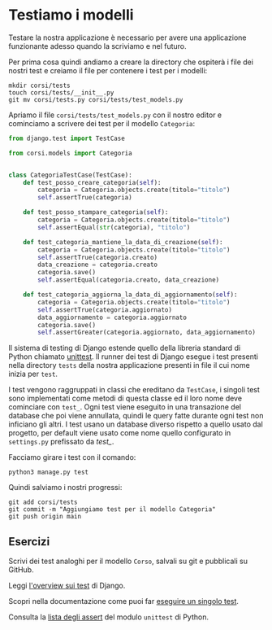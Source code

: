 # Testiamo i modelli

Testare la nostra applicazione è necessario per avere una applicazione funzionante adesso quando la
scriviamo e nel futuro.

Per prima cosa quindi andiamo a creare la directory che ospiterà i file dei nostri test e creiamo
il file per contenere i test per i modelli:

```shell
mkdir corsi/tests
touch corsi/tests/__init__.py
git mv corsi/tests.py corsi/tests/test_models.py
```

Apriamo il file `corsi/tests/test_models.py` con il nostro editor e cominciamo a scrivere dei test per il
modello `Categoria`:

```python
from django.test import TestCase

from corsi.models import Categoria


class CategoriaTestCase(TestCase):
    def test_posso_creare_categoria(self):
        categoria = Categoria.objects.create(titolo="titolo")
        self.assertTrue(categoria)

    def test_posso_stampare_categoria(self):
        categoria = Categoria.objects.create(titolo="titolo")
        self.assertEqual(str(categoria), "titolo")

    def test_categoria_mantiene_la_data_di_creazione(self):
        categoria = Categoria.objects.create(titolo="titolo")
        self.assertTrue(categoria.creato)
        data_creazione = categoria.creato
        categoria.save()
        self.assertEqual(categoria.creato, data_creazione)

    def test_categoria_aggiorna_la_data_di_aggiornamento(self):
        categoria = Categoria.objects.create(titolo="titolo")
        self.assertTrue(categoria.aggiornato)
        data_aggiornamento = categoria.aggiornato
        categoria.save()
        self.assertGreater(categoria.aggiornato, data_aggiornamento)
```

Il sistema di testing di Django estende quello della libreria standard di Python chiamato
[unittest](https://docs.python.org/3/library/unittest.html). Il runner dei test di Django esegue i test
presenti nella directory `tests` della nostra applicazione presenti in file il cui nome inizia per
`test`.

I test vengono raggruppati in classi che ereditano da `TestCase`, i singoli test sono implementati 
come metodi di questa classe ed il loro nome deve cominciare con `test_`. Ogni test viene eseguito
in una transazione del database che poi viene annullata, quindi le query fatte durante ogni test non
inficiano gli altri. I test usano un database diverso rispetto a quello usato dal progetto, per default
viene usato come nome quello configurato in `settings.py` prefissato da *test_*.

Facciamo girare i test con il comando:

```shell
python3 manage.py test
```

Quindi salviamo i nostri progressi:

```shell
git add corsi/tests
git commit -m "Aggiungiamo test per il modello Categoria"
git push origin main
```

## Esercizi

Scrivi dei test analoghi per il modello `Corso`, salvali su git e pubblicali su GitHub.

Leggi [l'overview sui test](https://docs.djangoproject.com/en/3.2/topics/testing/overview/) di Django.

Scopri nella documentazione come puoi far [eseguire un singolo test](https://docs.djangoproject.com/en/3.2/topics/testing/overview/#running-tests).

Consulta la [lista degli assert](https://docs.python.org/3/library/unittest.html#assert-methods) del
modulo `unittest` di Python.
